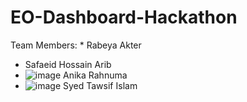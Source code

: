 # EO-Dashboard-Hackathon


Team Members:
*
Rabeya Akter
* Safaeid Hossain Arib
* ![image](https://user-images.githubusercontent.com/44209638/180596811-694193a1-46b2-4ec9-ab7a-69357b1d72f6.png)
Anika Rahnuma
* ![image](https://user-images.githubusercontent.com/44209638/180596867-86a65ee1-2469-40a3-a6e2-6f00d203febb.png)
Syed Tawsif Islam
